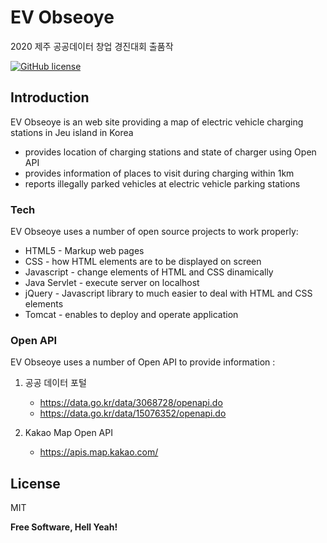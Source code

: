 # EV Obseoye

2020 제주 공공데이터 창업 경진대회 출품작

[![GitHub license](https://img.shields.io/github/license/lkhoony/EV-obseoye?style=plastic)](https://github.com/lkhoony/EV-obseoye)

## Introduction

EV Obseoye is an web site providing a map of electric vehicle charging stations in Jeu island in Korea

  - provides location of charging stations and state of charger using Open API
  - provides information of places to visit during charging within 1km
  - reports illegally parked vehicles at electric vehicle parking stations

### Tech

EV Obseoye uses a number of open source projects to work properly:

* HTML5 - Markup web pages
* CSS - how HTML elements are to be displayed on screen
* Javascript - change elements of HTML and CSS dinamically
* Java Servlet  - execute server on localhost
* jQuery - Javascript library to much easier to deal with HTML and CSS elements
* Tomcat - enables to deploy and operate application

### Open API

EV Obseoye uses a number of Open API to provide information :

1. 공공 데이터 포털
    * https://data.go.kr/data/3068728/openapi.do
    * https://data.go.kr/data/15076352/openapi.do

2. Kakao Map Open API
    * https://apis.map.kakao.com/


License
----

MIT


**Free Software, Hell Yeah!**
